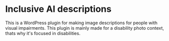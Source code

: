 # Inclusive AI descriptions
This is a WordPress plugin for making image descriptions for people with visual impairments. This plugin is mainly made for a disability photo context, thats why it's focused in disabilities.
